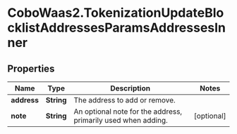 # CoboWaas2.TokenizationUpdateBlocklistAddressesParamsAddressesInner

## Properties

Name | Type | Description | Notes
------------ | ------------- | ------------- | -------------
**address** | **String** | The address to add or remove. | 
**note** | **String** | An optional note for the address, primarily used when adding. | [optional] 


